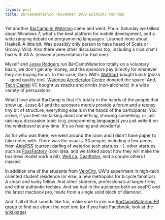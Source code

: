 ```yaml
---
layout: post
title: BarCampWaterloo (November 2008 Edition) roundup
---
```



Yet another <a href="http://barcamp.org/BarCampWaterloo">BarCamp in Waterloo</a> came and went. Phun. Saturday we talked about Windows 7, what's the best platform for mobile development, and a wide ranging debate on programming languages. Learned more about Haskell. A little bit. Was possibly only person to have heard of Scala or Groovy. Wild. Also there were other discussions too, including a nice chat I had with Ali A. (missed a presentation for that one).

Myself and <a href="http://whoyoucallingajesse.com/">Jesse Rodgers</a> run BarCampWaterloo totally on a voluntary basis, we don't get any money, and the sponsors pay directly for whatever they are buying for us. In this case, Gary Will's <a href="http://www.watstart.ca/">WatStart</a> bought lunch (pizza -- good quality too). <a href="http://www.acceleratorcentre.com/home/index.php">Waterloo Accelerator Centre</a> donated the space! And, <a href="http://www.techcapital.com/">Tech Capital</a> VC bought us snacks and drinks (non-alcoholic) in a wide variety of persuasions.

What I love about BarCamp is that it's totally in the hands of the people that show up. Jesse &amp; I and the sponsors merely provide a forum and a teensy tiny bit of structure, everything else is in the hands of the participants. You arrive, if you feel like talking about something, showing something, or just raising a discussion topic (e.g. programming languages) you just write it on the whiteboard at any time. It's so freeing and wonderful.

As for who was there, we went around the room and I didn't have paper to take notes with. There was the usual ~ 30 people, including a few peeps from <a href="http://www.postrank.com/">AideRSS</a> (current darling of waterloo tech startups :-), other startups such as <a href="http://www.fossfactory.org/">FossFactory</a> (cool idea, and we talked about how they will make the business model work a bit), <a href="http://well.ca/">Well.ca</a>, <a href="http://castroller.com/">CastRoller</a>, and a couple others I missed.

In addition one of the students from <a href="http://velocity.uwaterloo.ca/">VeloCity</a>, UW's experiment in high-tech oriented student residence (or else, a new metropolis for bicycle fanatics). A smart and lucky fellow. And other students, professionals at larger firms, and other authentic techies. And we had in the audience both an eeePC and the latest macbook pro, made from a single solid block of diamond.

And if all of that sounds like fun, make sure to join our <a href="http://www.facebook.com/group.php?gid=4243293878">BarCampWaterloo FB group</a> to find out about the next one (or if you hate Facebook, look at the <a href="http://barcamp.org/BarCampWaterloo">wiki page</a>).
